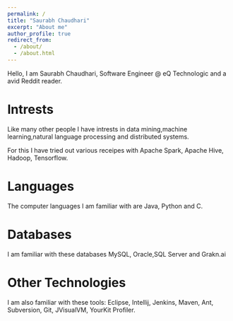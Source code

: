 ```yaml
---
permalink: /
title: "Saurabh Chaudhari"
excerpt: "About me"
author_profile: true
redirect_from: 
  - /about/
  - /about.html
---
```


Hello,
 I am Saurabh Chaudhari, Software Engineer @ eQ Technologic and a avid Reddit reader.

Intrests
======
Like many other people I have intrests in data mining,machine learning,natural language processing and distributed systems.

For this I have tried out various receipes with Apache Spark, Apache Hive, Hadoop, Tensorflow.

Languages
======
The computer languages I am familiar with are Java, Python and C.

Databases
=========
I am familiar with these databases MySQL, Oracle,SQL Server and Grakn.ai

Other Technologies
==================
I am also familiar with these tools: Eclipse, Intellij, Jenkins, Maven, Ant, Subversion, Git, JVisualVM, YourKit Profiler.
